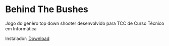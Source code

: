 # Behind The Bushes
Jogo do genêro top down shooter desenvolvido para TCC de Curso Técnico em Informática

Instalador: [Download](https://github.com/Wojjtz/BehindTheBushes/raw/main/Instalador%20Behind%20The%20Bushes/BTB%20Installer%201.4%20vBeta.exe)
